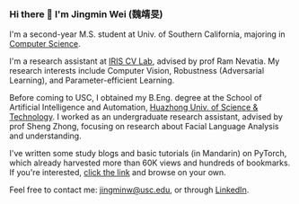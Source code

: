 ### Hi there 👋 I'm Jingmin Wei (魏靖旻)

I'm a second-year M.S. student at Univ. of Southern California, majoring in [Computer Science](https://www.cs.usc.edu/).

I'm a research assistant at [IRIS CV Lab](https://sites.usc.edu/iris-cvlab/), advised by prof Ram Nevatia. My research interests include Computer Vision, Robustness (Adversarial Learning), and Parameter-efficient Learning.

Before coming to USC, I obtained my B.Eng. degree at the School of Artificial Intelligence and Automation, [Huazhong Univ. of Science & Technology](http://english.hust.edu.cn/). I worked as an undergraduate research assistant, advised by prof Sheng Zhong, focusing on research about Facial Language Analysis and understanding.

I've written some study blogs and basic tutorials (in Mandarin) on PyTorch, which already harvested more than 60K views and hundreds of bookmarks. If you're interested, [click the link](https://blog.csdn.net/weixin_44979150/category_11618935.html) and browse on your own.

Feel free to contact me: jingminw@usc.edu, or through [LinkedIn](https://www.linkedin.com/in/jingminwei/).
